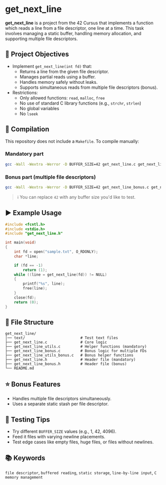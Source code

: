 # get_next_line

**get_next_line** is a project from the 42 Cursus that implements a function which reads a line from a file descriptor, one line at a time. This task involves managing a static buffer, handling memory allocation, and supporting multiple file descriptors.

## 📌 Project Objectives

- Implement `get_next_line(int fd)` that:
  - Returns a line from the given file descriptor.
  - Manages partial reads using a buffer.
  - Handles memory safely without leaks.
  - Supports simultaneous reads from multiple file descriptors (bonus).
- Restrictions:
  - Only allowed functions: `read`, `malloc`, `free`
  - No use of standard C library functions (e.g., `strchr`, `strlen`)
  - No global variables
  - No `lseek`

## 🔧 Compilation

This repository does not include a `Makefile`. To compile manually:

### Mandatory part

```bash
gcc -Wall -Wextra -Werror -D BUFFER_SIZE=42 get_next_line.c get_next_line_utils.c sample_main.c -o gnl
````

### Bonus part (multiple file descriptors)

```bash
gcc -Wall -Wextra -Werror -D BUFFER_SIZE=42 get_next_line_bonus.c get_next_line_utils_bonus.c sample_bonus_main.c -o gnl_bonus
```

> ℹ️ You can replace `42` with any buffer size you'd like to test.

## ▶️ Example Usage

```c
#include <fcntl.h>
#include <stdio.h>
#include "get_next_line.h"

int main(void)
{
    int fd = open("sample.txt", O_RDONLY);
    char *line;

    if (fd == -1)
        return (1);
    while ((line = get_next_line(fd)) != NULL)
    {
        printf("%s", line);
        free(line);
    }
    close(fd);
    return (0);
}
```

## 📁 File Structure

```text
get_next_line/
|── text/                         # Test text files
├── get_next_line.c               # Core logic
├── get_next_line_utils.c         # Helper functions (mandatory)
├── get_next_line_bonus.c         # Bonus logic for multiple FDs
├── get_next_line_utils_bonus.c   # Bonus helper functions
├── get_next_line.h               # Header file (mandatory)
├── get_next_line_bonus.h         # Header file (bonus)
└── README.md
```

## ⭐ Bonus Features

- Handles multiple file descriptors simultaneously.
- Uses a separate static stash per file descriptor.

## 🧪 Testing Tips

- Try different `BUFFER_SIZE` values (e.g., 1, 42, 4096).
- Feed it files with varying newline placements.
- Test edge cases like empty files, huge files, or files without newlines.

## 📚 Keywords

`file descriptor`, `buffered reading`, `static storage`, `line-by-line input`, `C memory management`
